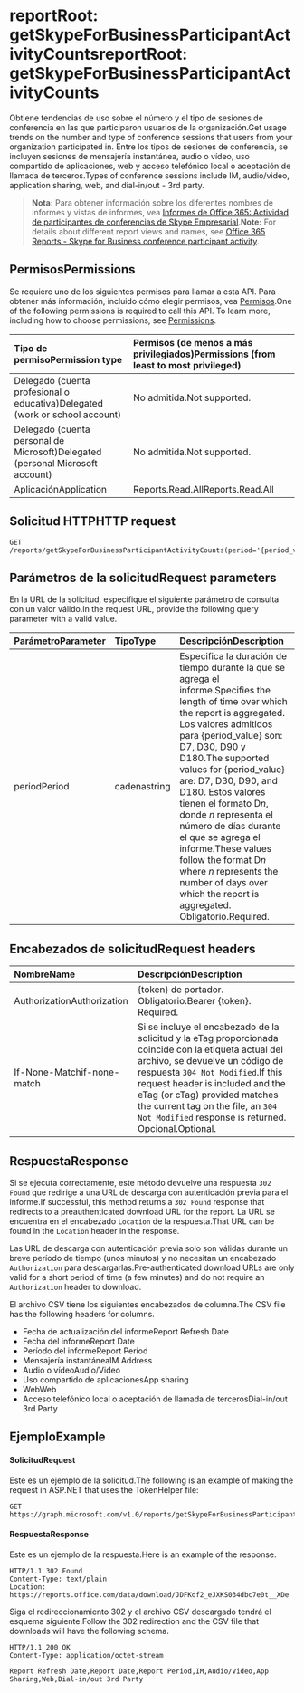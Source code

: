# <a name="reportroot-getskypeforbusinessparticipantactivitycounts"></a><span data-ttu-id="b2a9b-101">reportRoot: getSkypeForBusinessParticipantActivityCounts</span><span class="sxs-lookup"><span data-stu-id="b2a9b-101">reportRoot: getSkypeForBusinessParticipantActivityCounts</span></span>

<span data-ttu-id="b2a9b-102">Obtiene tendencias de uso sobre el número y el tipo de sesiones de conferencia en las que participaron usuarios de la organización.</span><span class="sxs-lookup"><span data-stu-id="b2a9b-102">Get usage trends on the number and type of conference sessions that users from your organization participated in.</span></span> <span data-ttu-id="b2a9b-103">Entre los tipos de sesiones de conferencia, se incluyen sesiones de mensajería instantánea, audio o vídeo, uso compartido de aplicaciones, web y acceso telefónico local o aceptación de llamada de terceros.</span><span class="sxs-lookup"><span data-stu-id="b2a9b-103">Types of conference sessions include IM, audio/video, application sharing, web, and dial-in/out - 3rd party.</span></span>

> <span data-ttu-id="b2a9b-104">**Nota:** Para obtener información sobre los diferentes nombres de informes y vistas de informes, vea [Informes de Office 365: Actividad de participantes de conferencias de Skype Empresarial]((https://support.office.com/client/Skype-for-Business-Online-conference-participant-activity-c3c89995-65dd-4715-9e38-bb244c742c6b)).</span><span class="sxs-lookup"><span data-stu-id="b2a9b-104">**Note:** For details about different report views and names, see [Office 365 Reports - Skype for Business conference participant activity]((https://support.office.com/client/Skype-for-Business-Online-conference-participant-activity-c3c89995-65dd-4715-9e38-bb244c742c6b)).</span></span>

## <a name="permissions"></a><span data-ttu-id="b2a9b-105">Permisos</span><span class="sxs-lookup"><span data-stu-id="b2a9b-105">Permissions</span></span>

<span data-ttu-id="b2a9b-p102">Se requiere uno de los siguientes permisos para llamar a esta API. Para obtener más información, incluido cómo elegir permisos, vea [Permisos](../../../concepts/permissions_reference.md).</span><span class="sxs-lookup"><span data-stu-id="b2a9b-p102">One of the following permissions is required to call this API. To learn more, including how to choose permissions, see [Permissions](../../../concepts/permissions_reference.md).</span></span>

| <span data-ttu-id="b2a9b-108">Tipo de permiso</span><span class="sxs-lookup"><span data-stu-id="b2a9b-108">Permission type</span></span>                        | <span data-ttu-id="b2a9b-109">Permisos (de menos a más privilegiados)</span><span class="sxs-lookup"><span data-stu-id="b2a9b-109">Permissions (from least to most privileged)</span></span> |
| :------------------------------------- | :--------------------------------------- |
| <span data-ttu-id="b2a9b-110">Delegado (cuenta profesional o educativa)</span><span class="sxs-lookup"><span data-stu-id="b2a9b-110">Delegated (work or school account)</span></span>     | <span data-ttu-id="b2a9b-111">No admitida.</span><span class="sxs-lookup"><span data-stu-id="b2a9b-111">Not supported.</span></span>                           |
| <span data-ttu-id="b2a9b-112">Delegado (cuenta personal de Microsoft)</span><span class="sxs-lookup"><span data-stu-id="b2a9b-112">Delegated (personal Microsoft account)</span></span> | <span data-ttu-id="b2a9b-113">No admitida.</span><span class="sxs-lookup"><span data-stu-id="b2a9b-113">Not supported.</span></span>                           |
| <span data-ttu-id="b2a9b-114">Aplicación</span><span class="sxs-lookup"><span data-stu-id="b2a9b-114">Application</span></span>                            | <span data-ttu-id="b2a9b-115">Reports.Read.All</span><span class="sxs-lookup"><span data-stu-id="b2a9b-115">Reports.Read.All</span></span>                         |

## <a name="http-request"></a><span data-ttu-id="b2a9b-116">Solicitud HTTP</span><span class="sxs-lookup"><span data-stu-id="b2a9b-116">HTTP request</span></span>

<!-- { "blockType": "ignored" } --> 

```http
GET /reports/getSkypeForBusinessParticipantActivityCounts(period='{period_value}')
```

## <a name="request-parameters"></a><span data-ttu-id="b2a9b-117">Parámetros de la solicitud</span><span class="sxs-lookup"><span data-stu-id="b2a9b-117">Request parameters</span></span>

<span data-ttu-id="b2a9b-118">En la URL de la solicitud, especifique el siguiente parámetro de consulta con un valor válido.</span><span class="sxs-lookup"><span data-stu-id="b2a9b-118">In the request URL, provide the following query parameter with a valid value.</span></span>

| <span data-ttu-id="b2a9b-119">Parámetro</span><span class="sxs-lookup"><span data-stu-id="b2a9b-119">Parameter</span></span> | <span data-ttu-id="b2a9b-120">Tipo</span><span class="sxs-lookup"><span data-stu-id="b2a9b-120">Type</span></span>   | <span data-ttu-id="b2a9b-121">Descripción</span><span class="sxs-lookup"><span data-stu-id="b2a9b-121">Description</span></span>                              |
| :-------- | :----- | :--------------------------------------- |
| <span data-ttu-id="b2a9b-122">period</span><span class="sxs-lookup"><span data-stu-id="b2a9b-122">Period</span></span>    | <span data-ttu-id="b2a9b-123">cadena</span><span class="sxs-lookup"><span data-stu-id="b2a9b-123">string</span></span> | <span data-ttu-id="b2a9b-124">Especifica la duración de tiempo durante la que se agrega el informe.</span><span class="sxs-lookup"><span data-stu-id="b2a9b-124">Specifies the length of time over which the report is aggregated.</span></span> <span data-ttu-id="b2a9b-125">Los valores admitidos para {period_value} son: D7, D30, D90 y D180.</span><span class="sxs-lookup"><span data-stu-id="b2a9b-125">The supported values for {period_value} are: D7, D30, D90, and D180.</span></span> <span data-ttu-id="b2a9b-126">Estos valores tienen el formato D*n*, donde *n* representa el número de días durante el que se agrega el informe.</span><span class="sxs-lookup"><span data-stu-id="b2a9b-126">These values follow the format D*n* where *n* represents the number of days over which the report is aggregated.</span></span> <span data-ttu-id="b2a9b-127">Obligatorio.</span><span class="sxs-lookup"><span data-stu-id="b2a9b-127">Required.</span></span> |

## <a name="request-headers"></a><span data-ttu-id="b2a9b-128">Encabezados de solicitud</span><span class="sxs-lookup"><span data-stu-id="b2a9b-128">Request headers</span></span>

| <span data-ttu-id="b2a9b-129">Nombre</span><span class="sxs-lookup"><span data-stu-id="b2a9b-129">Name</span></span>          | <span data-ttu-id="b2a9b-130">Descripción</span><span class="sxs-lookup"><span data-stu-id="b2a9b-130">Description</span></span>               |
| :------------ | :------------------------ |
| <span data-ttu-id="b2a9b-131">Authorization</span><span class="sxs-lookup"><span data-stu-id="b2a9b-131">Authorization</span></span> | <span data-ttu-id="b2a9b-p104">{token} de portador. Obligatorio.</span><span class="sxs-lookup"><span data-stu-id="b2a9b-p104">Bearer {token}. Required.</span></span> |
| <span data-ttu-id="b2a9b-134">If-None-Match</span><span class="sxs-lookup"><span data-stu-id="b2a9b-134">if-none-match</span></span> | <span data-ttu-id="b2a9b-135">Si se incluye el encabezado de la solicitud y la eTag proporcionada coincide con la etiqueta actual del archivo, se devuelve un código de respuesta `304 Not Modified`.</span><span class="sxs-lookup"><span data-stu-id="b2a9b-135">If this request header is included and the eTag (or cTag) provided matches the current tag on the file, an `304 Not Modified` response is returned.</span></span> <span data-ttu-id="b2a9b-136">Opcional.</span><span class="sxs-lookup"><span data-stu-id="b2a9b-136">Optional.</span></span> |

## <a name="response"></a><span data-ttu-id="b2a9b-137">Respuesta</span><span class="sxs-lookup"><span data-stu-id="b2a9b-137">Response</span></span>

<span data-ttu-id="b2a9b-138">Si se ejecuta correctamente, este método devuelve una respuesta `302 Found` que redirige a una URL de descarga con autenticación previa para el informe.</span><span class="sxs-lookup"><span data-stu-id="b2a9b-138">If successful, this method returns a `302 Found` response that redirects to a preauthenticated download URL for the report.</span></span> <span data-ttu-id="b2a9b-139">La URL se encuentra en el encabezado `Location` de la respuesta.</span><span class="sxs-lookup"><span data-stu-id="b2a9b-139">That URL can be found in the `Location` header in the response.</span></span>

<span data-ttu-id="b2a9b-140">Las URL de descarga con autenticación previa solo son válidas durante un breve período de tiempo (unos minutos) y no necesitan un encabezado `Authorization` para descargarlas.</span><span class="sxs-lookup"><span data-stu-id="b2a9b-140">Pre-authenticated download URLs are only valid for a short period of time (a few minutes) and do not require an `Authorization` header to download.</span></span>

<span data-ttu-id="b2a9b-141">El archivo CSV tiene los siguientes encabezados de columna.</span><span class="sxs-lookup"><span data-stu-id="b2a9b-141">The CSV file has the following headers for columns.</span></span>

- <span data-ttu-id="b2a9b-142">Fecha de actualización del informe</span><span class="sxs-lookup"><span data-stu-id="b2a9b-142">Report Refresh Date</span></span>
- <span data-ttu-id="b2a9b-143">Fecha del informe</span><span class="sxs-lookup"><span data-stu-id="b2a9b-143">Report Date</span></span>
- <span data-ttu-id="b2a9b-144">Período del informe</span><span class="sxs-lookup"><span data-stu-id="b2a9b-144">Report Period</span></span>
- <span data-ttu-id="b2a9b-145">Mensajería instantánea</span><span class="sxs-lookup"><span data-stu-id="b2a9b-145">IM Address</span></span>
- <span data-ttu-id="b2a9b-146">Audio o vídeo</span><span class="sxs-lookup"><span data-stu-id="b2a9b-146">Audio/Video</span></span>
- <span data-ttu-id="b2a9b-147">Uso compartido de aplicaciones</span><span class="sxs-lookup"><span data-stu-id="b2a9b-147">App sharing</span></span>
- <span data-ttu-id="b2a9b-148">Web</span><span class="sxs-lookup"><span data-stu-id="b2a9b-148">Web</span></span>
- <span data-ttu-id="b2a9b-149">Acceso telefónico local o aceptación de llamada de terceros</span><span class="sxs-lookup"><span data-stu-id="b2a9b-149">Dial-in/out 3rd Party</span></span>

## <a name="example"></a><span data-ttu-id="b2a9b-150">Ejemplo</span><span class="sxs-lookup"><span data-stu-id="b2a9b-150">Example</span></span>

#### <a name="request"></a><span data-ttu-id="b2a9b-151">Solicitud</span><span class="sxs-lookup"><span data-stu-id="b2a9b-151">Request</span></span>

<span data-ttu-id="b2a9b-152">Este es un ejemplo de la solicitud.</span><span class="sxs-lookup"><span data-stu-id="b2a9b-152">The following is an example of making the request in ASP.NET that uses the TokenHelper file:</span></span>

<!-- {
  "blockType": "request",
  "name": "reportroot_getskypeforbusinessparticipantactivitycounts"
}-->

```http
GET https://graph.microsoft.com/v1.0/reports/getSkypeForBusinessParticipantActivityCounts(period='D7')
```

#### <a name="response"></a><span data-ttu-id="b2a9b-153">Respuesta</span><span class="sxs-lookup"><span data-stu-id="b2a9b-153">Response</span></span>

<span data-ttu-id="b2a9b-154">Este es un ejemplo de la respuesta.</span><span class="sxs-lookup"><span data-stu-id="b2a9b-154">Here is an example of the response.</span></span>

<!-- { "blockType": "ignored" } --> 

```http
HTTP/1.1 302 Found
Content-Type: text/plain
Location: https://reports.office.com/data/download/JDFKdf2_eJXKS034dbc7e0t__XDe
```

<span data-ttu-id="b2a9b-155">Siga el redireccionamiento 302 y el archivo CSV descargado tendrá el esquema siguiente.</span><span class="sxs-lookup"><span data-stu-id="b2a9b-155">Follow the 302 redirection and the CSV file that downloads will have the following schema.</span></span>

<!-- {
  "blockType": "response",
  "truncated": true,
  "@odata.type": "stream"
} -->

```http
HTTP/1.1 200 OK
Content-Type: application/octet-stream

Report Refresh Date,Report Date,Report Period,IM,Audio/Video,App Sharing,Web,Dial-in/out 3rd Party
```
